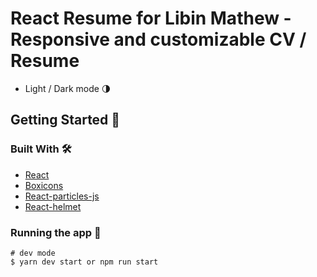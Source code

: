 # React Resume for Libin Mathew - Responsive and customizable CV / Resume

- Light / Dark mode 🌗

## Getting Started 👋
### Built With 🛠️

- [React](https://es.reactjs.org)
- [Boxicons](https://boxicons.com)
- [React-particles-js](https://www.npmjs.com/package/react-particles-js)
- [React-helmet](https://github.com/nfl/react-helmet)

### Running the app 🏃
```
# dev mode
$ yarn dev start or npm run start
```
